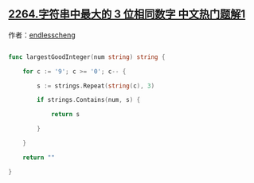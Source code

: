 ## [2264.字符串中最大的 3 位相同数字 中文热门题解1](https://leetcode.cn/problems/largest-3-same-digit-number-in-string/solutions/100000/ku-han-shu-mo-ni-by-endlesscheng-95jd)

作者：[endlesscheng](https://leetcode.cn/u/endlesscheng)

```go
func largestGoodInteger(num string) string {
	for c := '9'; c >= '0'; c-- {
		s := strings.Repeat(string(c), 3)
		if strings.Contains(num, s) {
			return s
		}
	}
	return ""
}
```